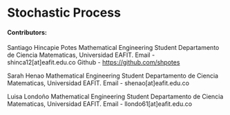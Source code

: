 # Stochastic Process

#### Contributors:
Santiago Hincapie Potes
Mathematical Engineering Student
Departamento de Ciencia Matematicas, Universidad EAFIT.
Email - shinca12[at]eafit.edu.co
Github - https://github.com/shpotes

Sarah Henao
Mathematical Engineering Student
Departamento de Ciencia Matematicas, Universidad EAFIT.
Email - shenao[at]eafit.edu.co

Luisa Londoño
Mathematical Engineering Student
Departamento de Ciencia Matematicas, Universidad EAFIT.
Email - llondo61[at]eafit.edu.co
